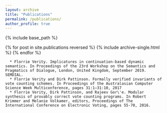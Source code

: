 ```yaml
---
layout: archive
title: "Publications"
permalink: /publications/
author_profile: true
---
```


{% include base_path %}

{% for post in site.publications reversed %}
  {% include archive-single.html %}
    {% endfor %}

      * Florrie Verity. Implicatures in continuation-based dynamic semantics. In Proceedings of the 23rd Workshop on the Semantics and Pragmatics of Dialogue, London, United Kingdom, September 2019. SEMDIAL.
      * Florrie Verity and Dirk Pattinson. Formally verified invariants of vote counting schemes. In Proceedings of the Australasian Computer Science Week Multiconference, pages 31:1–31:10, 2017
      * Florrie Verity, Dirk Pattinson, and Rajeev Gor\'e. Modular synthesis of provably correct vote counting programs. In Robert Krimmer and Melanie Volkamer, editors, Proceedings of The International Conference on Electronic Voting, pages 55-70, 2016.
